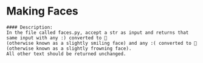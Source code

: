 
# Making Faces

    #### Description:
    In the file called faces.py, accept a str as input and returns that same input with any :) converted to 🙂 
    (otherwise known as a slightly smiling face) and any :( converted to 🙁 (otherwise known as a slightly frowning face). 
    All other text should be returned unchanged.